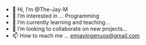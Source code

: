 - 👋 Hi, I’m @The-Jay-M
- 👀 I’m interested in ... Programming
- 🌱 I’m currently learning and teaching...
- 💞️ I’m looking to collaborate on new projects...
- 📫 How to reach me ... emjayingenuos@gmail.com

<!---
The-Jay-M/The-Jay-M is a ✨ special ✨ repository because its `README.md` (this file) appears on your GitHub profile.
You can click the Preview link to take a look at your changes.
--->
